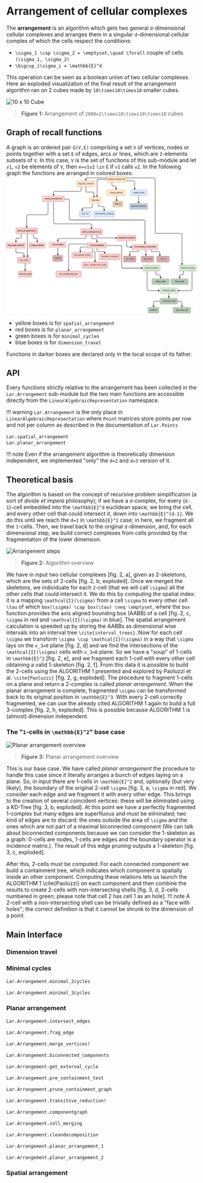 # Arrangement of cellular complexes

The **arrangement** is an algorithm which gets two general ``d``-dimensional cellular complexes and arranges them in a singular ``d``-dimensional cellular complex of which the cells respect the conditions:
*  ``\sigma_1 \cap \sigma_2 = \emptyset,\quad \forall`` couple of cells ``(\sigma_1, \sigma_2)``
*  ``\bigcup_i\sigma_i = \mathbb{E}^d``

This operation can be seen as a boolean union of two cellular complexes. Here an exploded visualization of the final result of the arrangement algorithm ran on 2 cubes made by ``10\times10\times10`` smaller cubes.

![10 x 10 Cube](./images/cube10x10.jpg)
> **Figure 1:** Arrangement of ``2000=2\times10\times10\times10`` cubes

## Graph of recall functions
A graph is an ordered pair ``G(V,E)`` comprising a set ``V`` of vertices, nodes or points together with a set ``E`` of edges, arcs or lines, which are ``2``-elements subsets of ``V``. In this case, ``V`` is the set of functions of this sub-module and let ``v1``, ``v2`` be elements of ``V``, then ``e=v1v2`` ``\in`` ``E`` if ``v1`` calls ``v2``.
In the following graph the functions are arranged in colored boxes:
![dependency graph](./images/dependency_graph.png)
- yellow boxes is for `spatial_arrangement`
- red boxes is for `planar_arrangement`
- green boxes is for `minimal_cycles`
- blue boxes is for `dimension_travel`

Functions in darker boxes are declared only in the local scope of its father.

## API

Every functions strictly relative to the arrangement has been collected in the `Lar.Arrangement` sub-module but the two main functions are accessible directly from the `LinearAlgebraicRepresentation` namespace.

!!! warning
    `Lar.Arrangement` is the only place in `LinearAlgebraicRepresentation` where `Point` matrices store points per row and not per column as described in the documentation of `Lar.Points`


```@docs
Lar.spatial_arrangement
Lar.planar_arrangement
```

!!! note
    Even if the arrangement algorithm is theoretically dimension independent, we implemented "only" the ``d=2`` and ``d=3`` version of it.

## Theoretical basis

The algorithm is based on the concept of recursive problem simplification 
(a sort of *divide et impera* philosophy); if we have a ``d``-complex, for every
(``d-1``)-cell embedded into the ``\mathbb{E}^d`` euclidean space, we bring the cell,
and every other cell that could intersect it, down into ``\mathbb{E}^{d-1}``. We do this until
we reach the ``d=1`` in ``\mathbb{E}^1`` case; in here, we fragment all the ``1``-cells.
Then, we travel back to the original ``d``-dimension, and, for each
dimensional step, we build correct complexes from cells provided by the 
fragmentation of the lower dimension. 

![Arrangement steps](./images/arrangement_steps.jpg)
> **Figure 2:** Algorithm overview

We have in input two cellular complexes [fig. 2, a], 
given as 2-skeletons, which are the sets of 2-cells 
[fig. 2, b, exploded]. Once we merged the skeletons, 
we individuate for each ``2``-cell (that we will call ``\sigma``)
all the other cells that could intersect it. We do this by computing
the spatial index: it is a mapping ``\mathcal{I}(\sigma)`` from a cell 
``\sigma`` to every other cell ``\tau`` of which ``box(\sigma) \cap box(\tau) \neq \emptyset``,
where the ``box`` function provides the axis aligned bounding box (AABB) of a cell [fig. 2, c, 
``\sigma`` in red and ``\mathcal{I}(\sigma)`` in blue]. The spatial arrangement
calculation is speeded up by storing the AABBs as dimensional wise intervals
into an interval tree ``\cite{interval_trees}``. 
Now for each cell ``\sigma`` we transform ``\sigma \cup \mathcal{I}(\sigma)`` 
in a way that ``\sigma`` lays on the ``x_3=0``  plane [fig. 2, d] and we find the intersections 
of the ``\mathcal{I}(\sigma)`` cells with ``x_3=0``  plane. So we have a "soup"
of 1-cells in ``\mathbb{E}^2`` [fig. 2, e], and we fragment each 1-cell 
with every other cell obtaining a valid 1-skeleton [fig. 2, f].
From this data it is possible to build the 2-cells using the ALGORITHM 1
presented and explored by Paoluzzi et al. ``\cite{Paoluzzi}``
[fig. 2, g, exploded]. The procedure to fragment 1-cells
on a plane and return a 2-complex is called *planar arrangement*. When the planar arrangement 
is complete, fragmented ``\sigma`` can be transformed back to its original position
in ``\mathbb{E}^3``. With every 2-cell correctly fragmented, we can use the 
already cited ALGORITHM 1 again to build a full 3-complex [fig. 2, h, exploded]. This is possible because ALGORITHM 1 is (almost) dimension independent.


### The "``1``-cells in ``\mathbb{E}^2``" base case


![Planar arrangement overview](./images/planar_arrangement.jpg)
> **Figure 3:** Planar arrangement overview

This is our base case. We have called *planar arrangement*
the procedure to handle this case since
it literally arranges a bunch of edges laying on a plane.
So, in input there are 1-cells in ``\mathbb{E}^2`` and, optionally (but very
likely), the boundary of the original 2-cell ``\sigma`` 
[fig. 3, a, ``\sigma`` in red].
We consider each edge and we fragment it with every other edge. This brings to
the creation of several coincident vertices: these will be eliminated
using a KD-Tree [fig. 3, b, exploded]. 
At this point we have a perfectly fragmented 1-complex but many
edges are superfluous and must be eliminated; two kind of edges
are to discard: the ones outside the area of ``\sigma`` and the ones
which are not part of a maximal biconnected component 
(We can talk about biconnected components because we can consider the 1-skeleton as a graph: 
0-cells are nodes, 1-cells are edges and the boundary operator is
a incidence matrix.).
The result of this edge pruning outputs a
1-skeleton [fig. 3, c, exploded].

After this, 2-cells must be computed:
For each connected component we build a containment tree, which indicates
which component is spatially inside an other component.
Computing these relations lets us launch the ALGORITHM 1 \cite{Paoluzzi}
on each component and then combine the results to create 2-cells with non-intersecting 
shells [fig. 3, d, 2-cells numbered in green; please note that
cell 2 has cell 1 as an hole].
!!! note
    A 2-cell with a non-intersecting shell can be trivially defined
    as a "face with holes"; the correct definition is that it cannot 
    be shrunk to the dimension of a point.

## Main Interface

### Dimension travel

### Minimal cycles

```@docs
Lar.Arrangement.minimal_2cycles
```

```@docs
Lar.Arrangement.minimal_3cycles
```

### Planar arrangement

```@docs
Lar.Arrangement.intersect_edges
```

```@docs
Lar.Arrangement.frag_edge
```

```@docs
Lar.Arrangement.merge_vertices!
```

```@docs
Lar.Arrangement.biconnected_components
```

```@docs
Lar.Arrangement.get_external_cycle
```

```@docs
Lar.Arrangement.pre_containment_test
```

```@docs
Lar.Arrangement.prune_containment_graph
```

```@docs
Lar.Arrangement.transitive_reduction!
```

```@docs
Lar.Arrangement.componentgraph
```

```@docs
Lar.Arrangement.cell_merging
```

```@docs
Lar.Arrangement.cleandecomposition
```

```@docs
Lar.Arrangement.planar_arrangement_1
```

```@docs
Lar.Arrangement.planar_arrangement_2
```

### Spatial arrangement




